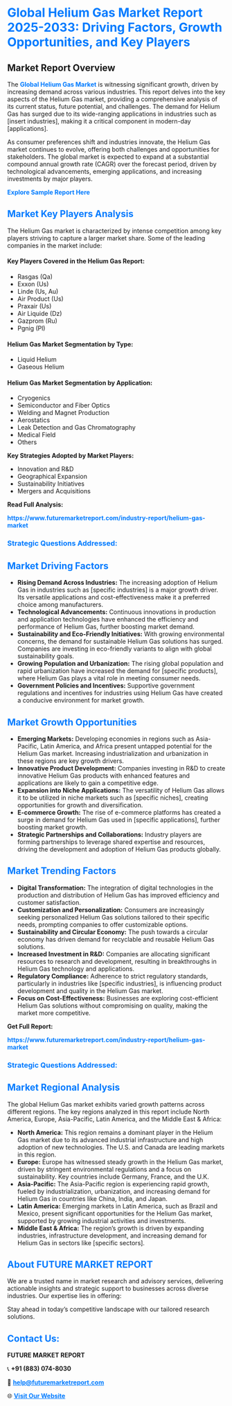 <h1 style="color: #007BFF;">Global Helium Gas Market Report 2025-2033: Driving Factors, Growth Opportunities, and Key Players</h1>

<section id="overview">
<h2>Market Report Overview</h2>
<p>The <a href="https://www.futuremarketreport.com/industry-report/helium-gas-market" style="color: #007BFF; text-decoration: none;"><strong>Global Helium Gas Market</strong></a> is witnessing significant growth, driven by increasing demand across various industries. This report delves into the key aspects of the Helium Gas market, providing a comprehensive analysis of its current status, future potential, and challenges. The demand for Helium Gas has surged due to its wide-ranging applications in industries such as [insert industries], making it a critical component in modern-day [applications].</p>
<p>As consumer preferences shift and industries innovate, the Helium Gas market continues to evolve, offering both challenges and opportunities for stakeholders. The global market is expected to expand at a substantial compound annual growth rate (CAGR) over the forecast period, driven by technological advancements, emerging applications, and increasing investments by major players.</p>
</section>

<section id="overview">
<p><a href="https://www.futuremarketreport.com/request-sample/reportId=50447" style="color: #007BFF; text-decoration: none;"><strong>Explore Sample Report Here</strong></a></p>
</section>

<section id="key-players">
<h2 style="color: #007BFF;">Market Key Players Analysis</h2>
<p>The Helium Gas market is characterized by intense competition among key players striving to capture a larger market share. Some of the leading companies in the market include:</p>
<h4>Key Players Covered in the Helium Gas Report:</h4>
<ul><li>Rasgas (Qa)</li><li>Exxon (Us)</li><li>Linde (Us, Au)</li><li>Air Product (Us)</li><li>Praxair (Us)</li><li>Air Liquide (Dz)</li><li>Gazprom (Ru)</li><li>Pgnig (Pl)</li></ul>
<h4>Helium Gas Market Segmentation by Type:</h4>
<ul><li>Liquid Helium</li><li>Gaseous Helium</li></ul>

<h4>Helium Gas Market Segmentation by Application:</h4>
<ul><li>Cryogenics</li><li>Semiconductor and Fiber Optics</li><li>Welding and Magnet Production</li><li>Aerostatics</li><li>Leak Detection and Gas Chromatography</li><li>Medical Field</li><li>Others</li></ul>
<p><strong>Key Strategies Adopted by Market Players:</strong></p>
<ul>
<li>Innovation and R&D</li>
<li>Geographical Expansion</li>
<li>Sustainability Initiatives</li>
<li>Mergers and Acquisitions</li>
</ul>
</section>

<section>
<p><strong>Read Full Analysis: </strong></p><a href="https://www.futuremarketreport.com/industry-report/helium-gas-market" style="color: #007BFF; text-decoration: none;"><strong>https://www.futuremarketreport.com/industry-report/helium-gas-market</strong></a>
<h3 style="color: #007BFF;">Strategic Questions Addressed:</h3>
</section>

<section id="driving-factors">
<h2 style="color: #007BFF;">Market Driving Factors</h2>
<ul>
<li><strong>Rising Demand Across Industries:</strong> The increasing adoption of Helium Gas in industries such as [specific industries] is a major growth driver. Its versatile applications and cost-effectiveness make it a preferred choice among manufacturers.</li>
<li><strong>Technological Advancements:</strong> Continuous innovations in production and application technologies have enhanced the efficiency and performance of Helium Gas, further boosting market demand.</li>
<li><strong>Sustainability and Eco-Friendly Initiatives:</strong> With growing environmental concerns, the demand for sustainable Helium Gas solutions has surged. Companies are investing in eco-friendly variants to align with global sustainability goals.</li>
<li><strong>Growing Population and Urbanization:</strong> The rising global population and rapid urbanization have increased the demand for [specific products], where Helium Gas plays a vital role in meeting consumer needs.</li>
<li><strong>Government Policies and Incentives:</strong> Supportive government regulations and incentives for industries using Helium Gas have created a conducive environment for market growth.</li>
</ul>
</section>

<section id="growth-opportunities">
<h2 style="color: #007BFF;">Market Growth Opportunities</h2>
<ul>
<li><strong>Emerging Markets:</strong> Developing economies in regions such as Asia-Pacific, Latin America, and Africa present untapped potential for the Helium Gas market. Increasing industrialization and urbanization in these regions are key growth drivers.</li>
<li><strong>Innovative Product Development:</strong> Companies investing in R&D to create innovative Helium Gas products with enhanced features and applications are likely to gain a competitive edge.</li>
<li><strong>Expansion into Niche Applications:</strong> The versatility of Helium Gas allows it to be utilized in niche markets such as [specific niches], creating opportunities for growth and diversification.</li>
<li><strong>E-commerce Growth:</strong> The rise of e-commerce platforms has created a surge in demand for Helium Gas used in [specific applications], further boosting market growth.</li>
<li><strong>Strategic Partnerships and Collaborations:</strong> Industry players are forming partnerships to leverage shared expertise and resources, driving the development and adoption of Helium Gas products globally.</li>
</ul>
</section>

<section id="trending-factors">
<h2 style="color: #007BFF;">Market Trending Factors</h2>
<ul>
<li><strong>Digital Transformation:</strong> The integration of digital technologies in the production and distribution of Helium Gas has improved efficiency and customer satisfaction.</li>
<li><strong>Customization and Personalization:</strong> Consumers are increasingly seeking personalized Helium Gas solutions tailored to their specific needs, prompting companies to offer customizable options.</li>
<li><strong>Sustainability and Circular Economy:</strong> The push towards a circular economy has driven demand for recyclable and reusable Helium Gas solutions.</li>
<li><strong>Increased Investment in R&D:</strong> Companies are allocating significant resources to research and development, resulting in breakthroughs in Helium Gas technology and applications.</li>
<li><strong>Regulatory Compliance:</strong> Adherence to strict regulatory standards, particularly in industries like [specific industries], is influencing product development and quality in the Helium Gas market.</li>
<li><strong>Focus on Cost-Effectiveness:</strong> Businesses are exploring cost-efficient Helium Gas solutions without compromising on quality, making the market more competitive.</li>
</ul>
</section>

<section>
<p><strong>Get Full Report: </strong></p><a href="https://www.futuremarketreport.com/industry-report/helium-gas-market" style="color: #007BFF; text-decoration: none;"><strong>https://www.futuremarketreport.com/industry-report/helium-gas-market</strong></a>
<h3 style="color: #007BFF;">Strategic Questions Addressed:</h3>
</section>


<section id="regional-analysis">
<h2 style="color: #007BFF;">Market Regional Analysis</h2>
<p>The global Helium Gas market exhibits varied growth patterns across different regions. The key regions analyzed in this report include North America, Europe, Asia-Pacific, Latin America, and the Middle East & Africa:</p>
<ul>
<li><strong>North America:</strong> This region remains a dominant player in the Helium Gas market due to its advanced industrial infrastructure and high adoption of new technologies. The U.S. and Canada are leading markets in this region.</li>
<li><strong>Europe:</strong> Europe has witnessed steady growth in the Helium Gas market, driven by stringent environmental regulations and a focus on sustainability. Key countries include Germany, France, and the U.K.</li>
<li><strong>Asia-Pacific:</strong> The Asia-Pacific region is experiencing rapid growth, fueled by industrialization, urbanization, and increasing demand for Helium Gas in countries like China, India, and Japan.</li>
<li><strong>Latin America:</strong> Emerging markets in Latin America, such as Brazil and Mexico, present significant opportunities for the Helium Gas market, supported by growing industrial activities and investments.</li>
<li><strong>Middle East & Africa:</strong> The region’s growth is driven by expanding industries, infrastructure development, and increasing demand for Helium Gas in sectors like [specific sectors].</li>
</ul>
</section>

<footer>
<h2 style="color: #007BFF;">About FUTURE MARKET REPORT</h2>
<p>We are a trusted name in market research and advisory services, delivering actionable insights and strategic support to businesses across diverse industries. Our expertise lies in offering:</p>

<p>Stay ahead in today’s competitive landscape with our tailored research solutions.</p>

<h2 style="color: #007BFF;">Contact Us:</h2>
<p><strong>FUTURE MARKET REPORT</strong></p>
<p>📞 <strong>+91 (883) 074-8030</strong></p>
<p>📧 <strong><a href="mailto:help@futuremarketreport.com" style="color: #007BFF;">help@futuremarketreport.com</a></strong></p>
<p>🌐 <strong><a href="https://www.futuremarketreport.com/" style="color: #007BFF;">Visit Our Website</a></strong></p>
</footer>
